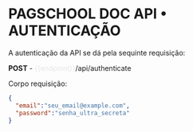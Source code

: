 # **PAGSCHOOL DOC API • AUTENTICAÇÃO**

A autenticação da API se dá pela sequinte requisição: 

**POST** - <span style="color:e5e5e5">{{endpoint}}</span>/api/authenticate

Corpo requisição: 
```json
{
  "email":"seu_email@example.com",
  "password":"senha_ultra_secreta"
}
```



